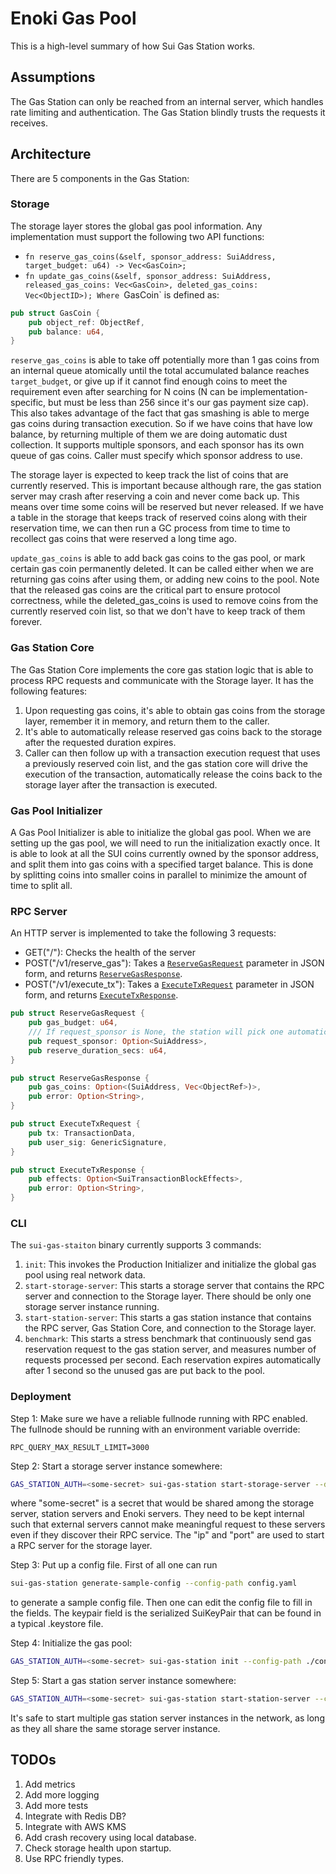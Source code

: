 # Enoki Gas Pool
This is a high-level summary of how Sui Gas Station works.

## Assumptions
The Gas Station can only be reached from an internal server, which handles rate limiting and authentication. The Gas Station blindly trusts the requests it receives.

## Architecture
There are 5 components in the Gas Station:
### Storage
The storage layer stores the global gas pool information.
Any implementation must support the following two API functions:
- `fn reserve_gas_coins(&self, sponsor_address: SuiAddress, target_budget: u64) -> Vec<GasCoin>;`
- `fn update_gas_coins(&self, sponsor_address: SuiAddress, released_gas_coins: Vec<GasCoin>, deleted_gas_coins: Vec<ObjectID>);
Where `GasCoin` is defined as:
```rust
pub struct GasCoin {
    pub object_ref: ObjectRef,
    pub balance: u64,
}
```
`reserve_gas_coins` is able to take off potentially more than 1 gas coins from an internal queue atomically until the total accumulated balance reaches `target_budget`, or give up if it cannot find enough coins to meet the requirement even after searching for N coins (N can be implementation-specific, but must be less than 256 since it's our gas payment size cap).
This also takes advantage of the fact that gas smashing is able to merge gas coins during transaction execution. So if we have coins that have low balance, by returning multiple of them we are doing automatic dust collection.
It supports multiple sponsors, and each sponsor has its own queue of gas coins.
Caller must specify which sponsor address to use.

The storage layer is expected to keep track the list of coins that are currently reserved. This is important because although rare, the gas station server may crash after reserving a coin and never come back up. This means over time some coins will be reserved but never released. If we have a table in the storage that keeps track of reserved coins along with their reservation time, we can then run a GC process from time to time to recollect gas coins that were reserved a long time ago.

`update_gas_coins` is able to add back gas coins to the gas pool, or mark certain gas coin permanently deleted. It can be called either when we are returning gas coins after using them, or adding new coins to the pool.
Note that the released gas coins are the critical part to ensure protocol correctness, while the deleted_gas_coins is used to remove coins from the currently reserved coin list, so that we don't have to keep track of them forever.

### Gas Station Core
The Gas Station Core implements the core gas station logic that is able to process RPC requests and communicate with the Storage layer.
It has the following features:
1. Upon requesting gas coins, it's able to obtain gas coins from the storage layer, remember it in memory, and return them to the caller.
2. It's able to automatically release reserved gas coins back to the storage after the requested duration expires.
3. Caller can then follow up with a transaction execution request that uses a previously reserved coin list, and the gas station core will drive the execution of the transaction, automatically release the coins back to the storage layer after the transaction is executed.

### Gas Pool Initializer
A Gas Pool Initializer is able to initialize the global gas pool.
When we are setting up the gas pool, we will need to run the initialization exactly once. It is able to look at all the SUI coins currently owned by the sponsor address, and split them into gas coins with a specified target balance.
This is done by splitting coins into smaller coins in parallel to minimize the amount of time to split all.

### RPC Server
An HTTP server is implemented to take the following 3 requests:
- GET("/"): Checks the health of the server
- POST("/v1/reserve_gas"): Takes a [`ReserveGasRequest`](src/rpc/rpc_types.rs) parameter in JSON form, and returns [`ReserveGasResponse`](src/rpc/rpc_types.rs).
- POST("/v1/execute_tx"): Takes a [`ExecuteTxRequest`](src/rpc/rpc_types.rs) parameter in JSON form, and returns [`ExecuteTxResponse`](src/rpc/rpc_types.rs).

```rust
pub struct ReserveGasRequest {
    pub gas_budget: u64,
    /// If request_sponsor is None, the station will pick one automatically.
    pub request_sponsor: Option<SuiAddress>,
    pub reserve_duration_secs: u64,
}

pub struct ReserveGasResponse {
    pub gas_coins: Option<(SuiAddress, Vec<ObjectRef>)>,
    pub error: Option<String>,
}

pub struct ExecuteTxRequest {
    pub tx: TransactionData,
    pub user_sig: GenericSignature,
}

pub struct ExecuteTxResponse {
    pub effects: Option<SuiTransactionBlockEffects>,
    pub error: Option<String>,
}
```

### CLI
The `sui-gas-staiton` binary currently supports 3 commands:
1. `init`: This invokes the Production Initializer and initialize the global gas pool using real network data.
2. `start-storage-server`: This starts a storage server that contains the RPC server and connection to the Storage layer. There should be only one storage server instance running.
3. `start-station-server`: This starts a gas station instance that contains the RPC server, Gas Station Core, and connection to the Storage layer.
4. `benchmark`: This starts a stress benchmark that continuously send gas reservation request to the gas station server, and measures number of requests processed per second. Each reservation expires automatically after 1 second so the unused gas are put back to the pool.

### Deployment
Step 1:
Make sure we have a reliable fullnode running with RPC enabled. The fullnode should be running with an environment variable override:
```
RPC_QUERY_MAX_RESULT_LIMIT=3000
```

Step 2:
Start a storage server instance somewhere:
```bash
GAS_STATION_AUTH=<some-secret> sui-gas-station start-storage-server --db-path <gas-pool-db-path> --ip <ip> --rpc-port <port>
```
where "some-secret" is a secret that would be shared among the storage server, station servers and Enoki servers. They need to be kept internal such that external servers cannot make meaningful request to these servers even if they discover their RPC service.
The "ip" and "port" are used to start a RPC server for the storage layer.

Step 3:
Put up a config file.
First of all one can run
```bash
sui-gas-station generate-sample-config --config-path config.yaml
```
to generate a sample config file.
Then one can edit the config file to fill in the fields.
The keypair field is the serialized SuiKeyPair that can be found in a typical .keystore file.

Step 4:
Initialize the gas pool:
```bash
GAS_STATION_AUTH=<some-secret> sui-gas-station init --config-path ./config.yaml --target-init-coin-balance <initial-per-coin-balance>
```

Step 5:
Start a gas station server instance somewhere:
```bash
GAS_STATION_AUTH=<some-secret> sui-gas-station start-station-server --config-path ./config.yaml
```
It's safe to start multiple gas station server instances in the network, as long as they all share the same storage server instance.

## TODOs
1. Add metrics
2. Add more logging
3. Add more tests
4. Integrate with Redis DB?
5. Integrate with AWS KMS
6. Add crash recovery using local database.
7. Check storage health upon startup.
8. Use RPC friendly types.